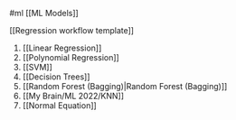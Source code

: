 #ml [[ML Models]]

[[Regression workflow template]]

1. [[Linear Regression]]
3. [[Polynomial Regression]]
4. [[SVM]]
5. [[Decision Trees]]
6. [[Random Forest (Bagging)|Random Forest (Bagging)]]
7. [[My Brain/ML 2022/KNN]]
8. [[Normal Equation]]


